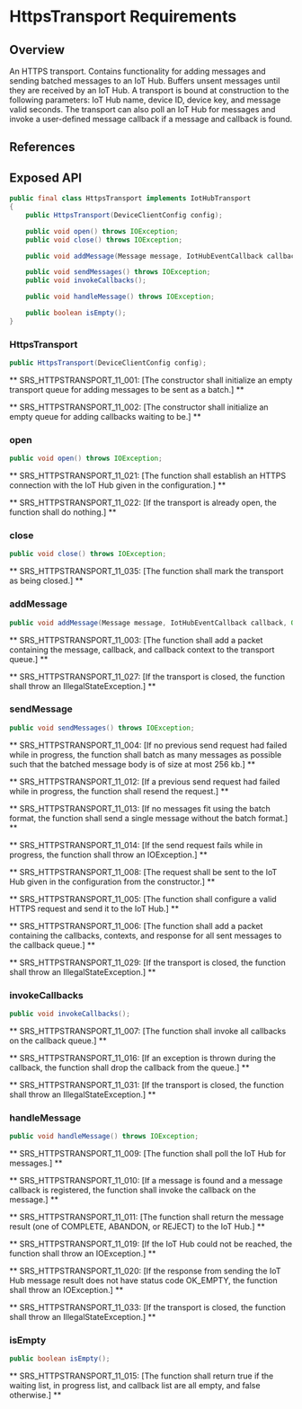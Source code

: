 # HttpsTransport Requirements

## Overview

An HTTPS transport. Contains functionality for adding messages and sending batched messages to an IoT Hub. Buffers unsent messages until they are received by an IoT Hub. A transport is bound at construction to the following parameters: IoT Hub name, device ID, device key, and message valid seconds.
The transport can also poll an IoT Hub for messages and invoke a user-defined message callback if a message and callback is found.

## References

## Exposed API

```java
public final class HttpsTransport implements IotHubTransport
{
    public HttpsTransport(DeviceClientConfig config);

    public void open() throws IOException;
    public void close() throws IOException;

    public void addMessage(Message message, IotHubEventCallback callback, Object callbackContext);

    public void sendMessages() throws IOException;
    public void invokeCallbacks();

    public void handleMessage() throws IOException;

    public boolean isEmpty();
}
```


### HttpsTransport

```java
public HttpsTransport(DeviceClientConfig config);
```

** SRS_HTTPSTRANSPORT_11_001: [The constructor shall initialize an empty transport queue for adding messages to be sent as a batch.] **

** SRS_HTTPSTRANSPORT_11_002: [The constructor shall initialize an empty queue for adding callbacks waiting to be.] **


### open

```java
public void open() throws IOException;
```

** SRS_HTTPSTRANSPORT_11_021: [The function shall establish an HTTPS connection with the IoT Hub given in the configuration.] **

** SRS_HTTPSTRANSPORT_11_022: [If the transport is already open, the function shall do nothing.] **


### close

```java
public void close() throws IOException;
```

** SRS_HTTPSTRANSPORT_11_035: [The function shall mark the transport as being closed.] **


### addMessage

```java
public void addMessage(Message message, IotHubEventCallback callback, Object callbackContext);
```

** SRS_HTTPSTRANSPORT_11_003: [The function shall add a packet containing the message, callback, and callback context to the transport queue.] **

** SRS_HTTPSTRANSPORT_11_027: [If the transport is closed, the function shall throw an IllegalStateException.] **


### sendMessage

```java
public void sendMessages() throws IOException;
```

** SRS_HTTPSTRANSPORT_11_004: [If no previous send request had failed while in progress, the function shall batch as many messages as possible such that the batched message body is of size at most 256 kb.] **

** SRS_HTTPSTRANSPORT_11_012: [If a previous send request had failed while in progress, the function shall resend the request.] **

** SRS_HTTPSTRANSPORT_11_013: [If no messages fit using the batch format, the function shall send a single message without the batch format.] **

** SRS_HTTPSTRANSPORT_11_014: [If the send request fails while in progress, the function shall throw an IOException.] **

** SRS_HTTPSTRANSPORT_11_008: [The request shall be sent to the IoT Hub given in the configuration from the constructor.] **

** SRS_HTTPSTRANSPORT_11_005: [The function shall configure a valid HTTPS request and send it to the IoT Hub.] **

** SRS_HTTPSTRANSPORT_11_006: [The function shall add a packet containing the callbacks, contexts, and response for all sent messages to the callback queue.] **

** SRS_HTTPSTRANSPORT_11_029: [If the transport is closed, the function shall throw an IllegalStateException.] **


### invokeCallbacks

```java
public void invokeCallbacks();
```

** SRS_HTTPSTRANSPORT_11_007: [The function shall invoke all callbacks on the callback queue.] **

** SRS_HTTPSTRANSPORT_11_016: [If an exception is thrown during the callback, the function shall drop the callback from the queue.] **

** SRS_HTTPSTRANSPORT_11_031: [If the transport is closed, the function shall throw an IllegalStateException.] **


### handleMessage

```java
public void handleMessage() throws IOException;
```

** SRS_HTTPSTRANSPORT_11_009: [The function shall poll the IoT Hub for messages.] **

** SRS_HTTPSTRANSPORT_11_010: [If a message is found and a message callback is registered, the function shall invoke the callback on the message.] **

** SRS_HTTPSTRANSPORT_11_011: [The function shall return the message result (one of COMPLETE, ABANDON, or REJECT) to the IoT Hub.] **

** SRS_HTTPSTRANSPORT_11_019: [If the IoT Hub could not be reached, the function shall throw an IOException.] **

** SRS_HTTPSTRANSPORT_11_020: [If the response from sending the IoT Hub message result does not have status code OK_EMPTY, the function shall throw an IOException.] **

** SRS_HTTPSTRANSPORT_11_033: [If the transport is closed, the function shall throw an IllegalStateException.] **


### isEmpty

```java
public boolean isEmpty();
```

** SRS_HTTPSTRANSPORT_11_015: [The function shall return true if the waiting list, in progress list, and callback list are all empty, and false otherwise.] **